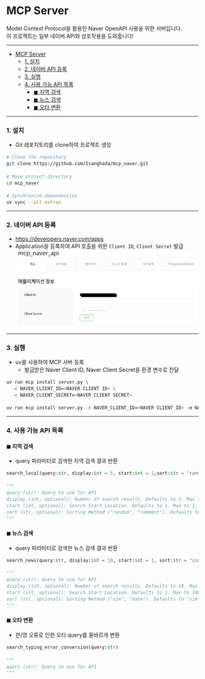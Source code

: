 # MCP Server

Model Context Protocol을 활용한 Naver OpenAPI 사용을 위한 서버입니다.</br>
이 프로젝트는 일부 네이버 API와 상호작용을 도와줍니다!

---

- [MCP Server](#mcp-server)
  - [1. 설치](#1-설치)
  - [2. 네이버 API 등록](#2-네이버-api-등록)
  - [3. 실행](#3-실행)
  - [4. 사용 가능 API 목록](#4-사용-가능-api-목록)
    - [◼ 지역 검색](#-지역-검색)
    - [◼ 뉴스 검색](#-뉴스-검색)
    - [◼ 오타 변환](#-오타-변환)

---

### 1. 설치

- Git 레포지토리를 clone하여 프로젝트 생성

```bash
# Clone the repository
git clone https://github.com/Isanghada/mcp_naver.git

# Move project directory
cd mcp_naver

# Synchronize dependencies
uv sync --all-extras
```

---

### 2. 네이버 API 등록

- https://developers.naver.com/apps
- Application을 등록하여 API 호출을 위한 `Client ID`, `Client Secret` 발급
  ![alt text](/readme_asset/register_naver_api.png)

---

### 3. 실행

- uv를 사용하여 MCP 서버 등록
  - 발급받은 Naver Client ID, Naver Client Secret을 환경 변수로 전달

```bash
uv run mcp install server.py \
  -e NAVER_CLIENT_ID=<NAVER CLIENT ID> \
  -e NAVER_CLIENT_SECRET=<NAVER CLIENT SECRET>

uv run mcp install server.py -e NAVER_CLIENT_ID=<NAVER CLIENT ID> -e NAVER_CLIENT_SECRET=<NAVER CLIENT SECRET>
```

---

### 4. 사용 가능 API 목록

#### ◼ 지역 검색

- query 파라미터로 검색한 지역 검색 결과 반환

```python
search_local(query:str, display:int = 5, start:int = 1,sort:str = "random")

"""
query (str): Query to use for API
display (int, optional): Number of search results. Defaults to 5. Max to 5.
start (int, optional): Search Start Location. Defaults to 1. Max to 1.
sort (str, optional): Sorting Method ("random", "comment"). Defaults to "random".
"""
```

#### ◼ 뉴스 검색

- query 파라미터로 검색한 뉴스 검색 결과 반환

```python
search_news(query:str, display:int = 10, start:int = 1, sort:str = "sim")

"""
query (str): Query to use for API
display (int, optional): Number of search results. Defaults to 10. Max to 100
start (int, optional): Search Start Location. Defaults to 1. Max to 1000.
sort (str, optional): Sorting Method ("sim", "date"). Defaults to "sim".
"""
```

#### ◼ 오타 변환

- 한/영 오류로 인한 오타 query를 올바르게 변환

```python
search_typing_error_conversion(query:str)

"""
query (str): Query to use for API
"""
```
